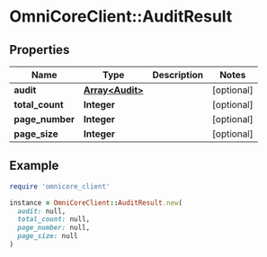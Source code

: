 # OmniCoreClient::AuditResult

## Properties

| Name | Type | Description | Notes |
| ---- | ---- | ----------- | ----- |
| **audit** | [**Array&lt;Audit&gt;**](Audit.md) |  | [optional] |
| **total_count** | **Integer** |  | [optional] |
| **page_number** | **Integer** |  | [optional] |
| **page_size** | **Integer** |  | [optional] |

## Example

```ruby
require 'omnicore_client'

instance = OmniCoreClient::AuditResult.new(
  audit: null,
  total_count: null,
  page_number: null,
  page_size: null
)
```

